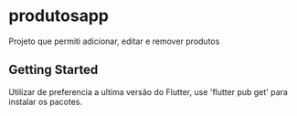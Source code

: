 # produtosapp

Projeto que permiti adicionar, editar e remover produtos

## Getting Started

Utilizar de preferencia a ultima versão do Flutter, use 'flutter pub get' para instalar os pacotes.
